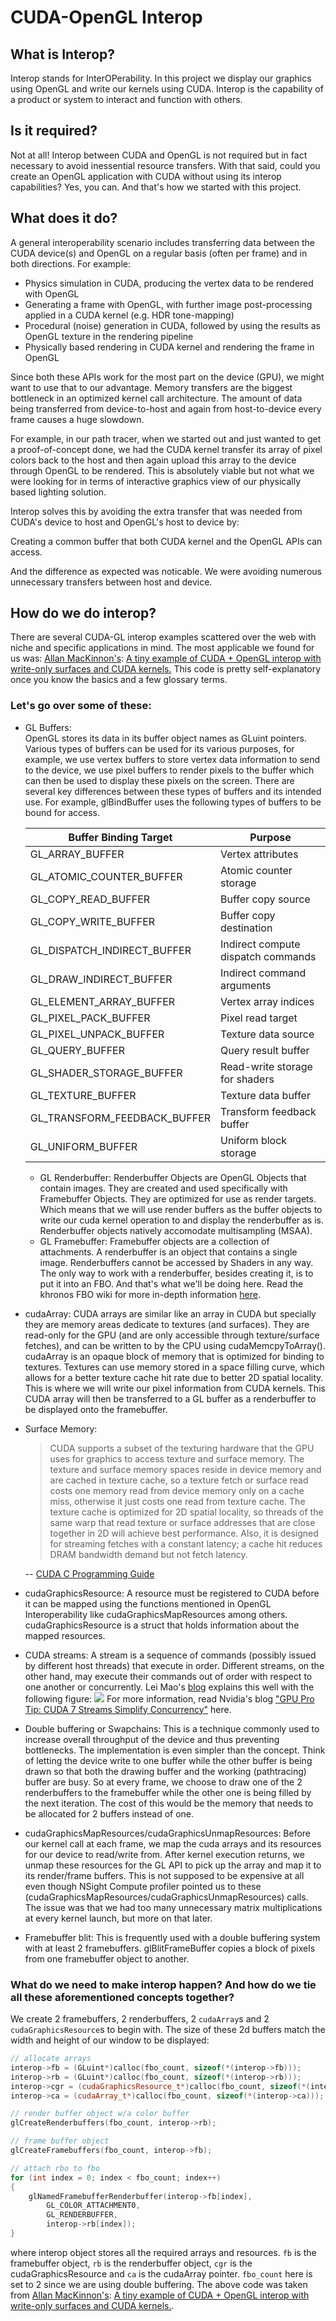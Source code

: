 # CUDA-OpenGL Interop 

## What is Interop?
Interop stands for InterOPerability. In this project we display our graphics using OpenGL and write our kernels using CUDA.
Interop is the capability of a product or system to interact and function with others.

## Is it required?
Not at all! Interop between CUDA and OpenGL is not required but in fact necessary to avoid inessential resource transfers.
With that said, could you create an OpenGL application with CUDA without using its interop capabilities? Yes, you can. And that's how we started with this project.

## What does it do?
A general interoperability scenario includes transferring data between the CUDA device(s) and OpenGL on a regular basis (often per frame) and in both directions.  For example:

- Physics simulation in CUDA, producing the vertex data to be rendered with OpenGL
- Generating a frame with OpenGL, with further image post-processing applied in a CUDA kernel (e.g. HDR tone-mapping)
- Procedural (noise) generation in CUDA, followed by using the results as OpenGL texture in the rendering pipeline
- Physically based rendering in CUDA kernel and rendering the frame in OpenGL


Since both these APIs work for the most part on the device (GPU), we might want to use that to our advantage.
Memory transfers are the biggest bottleneck in an optimized kernel call architecture.
The amount of data being transferred from device-to-host and again from host-to-device every frame causes a huge slowdown.

For example, in our path tracer, when we started out and just wanted to get a proof-of-concept done, we had the CUDA kernel transfer its array of pixel colors back to the host and then again upload this array to the device through OpenGL to be rendered.
This is absolutely viable but not what we were looking for in terms of interactive graphics view of our physically based lighting solution.

Interop solves this by avoiding the extra transfer that was needed from CUDA's device to host and OpenGL's host to device by:

Creating a common buffer that both CUDA kernel and the OpenGL APIs can access.

And the difference as expected was noticable.
We were avoiding numerous unnecessary transfers between host and device.

## How do we do interop?
There are several CUDA-GL interop examples scattered over the web with niche and specific applications in mind. The most applicable we found for us was: [Allan MacKinnon's](https://gist.github.com/allanmac): [A tiny example of CUDA + OpenGL interop with write-only surfaces and CUDA kernels.](https://gist.github.com/allanmac/4ff11985c3562830989f)
This code is pretty self-explanatory once you know the basics and a few glossary terms. 

### Let's go over some of these:  
- GL Buffers:   
	OpenGL stores its data in its buffer object names as GLuint pointers.
	Various types of buffers can be used for its various purposes, for example, we use vertex buffers to store vertex data information to send to the device, we use pixel buffers to render pixels to the buffer which can then be used to display these pixels on the screen. There are several key differences between these types of buffers and its intended use. For example, glBindBuffer uses the following types of buffers to be bound for access.
	
	| Buffer Binding Target 	| Purpose |
	| ------------------------------ | -------- |
	| GL_ARRAY_BUFFER |	Vertex attributes |
	| GL_ATOMIC_COUNTER_BUFFER |	Atomic counter storage |
	| GL_COPY_READ_BUFFER |	Buffer copy source 
	| GL_COPY_WRITE_BUFFER |	Buffer copy destination |
	| GL_DISPATCH_INDIRECT_BUFFER |	Indirect compute dispatch commands |
	| GL_DRAW_INDIRECT_BUFFER |	Indirect command arguments |
	| GL_ELEMENT_ARRAY_BUFFER |	Vertex array indices |
	| GL_PIXEL_PACK_BUFFER |	Pixel read target |
	| GL_PIXEL_UNPACK_BUFFER |	Texture data source |
	| GL_QUERY_BUFFER |	Query result buffer |
	| GL_SHADER_STORAGE_BUFFER |	Read-write storage for shaders |
	| GL_TEXTURE_BUFFER |	Texture data buffer |
	| GL_TRANSFORM_FEEDBACK_BUFFER |	Transform feedback buffer |
	| GL_UNIFORM_BUFFER |	Uniform block storage |

	- GL Renderbuffer: Renderbuffer Objects are OpenGL Objects that contain images. They are created and used specifically with Framebuffer Objects. They are optimized for use as render targets. Which means that we will use render buffers as the buffer objects to write our cuda kernel operation to and display the renderbuffer as is. Renderbuffer objects natively accomodate multisampling (MSAA).
	- GL Framebuffer: Framebuffer objects are a collection of attachments. A renderbuffer is an object that contains a single image. Renderbuffers cannot be accessed by Shaders in any way. The only way to work with a renderbuffer, besides creating it, is to put it into an FBO. And that's what we'll be doing here.
	Read the khronos FBO wiki for more in-depth information [here](https://www.khronos.org/opengl/wiki/Framebuffer_Object).
		
- cudaArray: CUDA arrays are similar like an array in CUDA but specially they are memory areas dedicate to textures (and surfaces). They are read-only for the GPU (and are only accessible through texture/surface fetches), and can be written to by the CPU using cudaMemcpyToArray(). cudaArray is an opaque block of memory that is optimized for binding to textures. Textures can use memory stored in a space filling curve, which allows for a better texture cache hit rate due to better 2D spatial locality. This is where we will write our pixel information from CUDA kernels. This CUDA array will then be transferred to a GL buffer as a renderbuffer to be displayed onto the framebuffer.
- Surface Memory: 
	> CUDA supports a subset of the texturing hardware that the GPU uses for graphics to access texture and surface memory. The texture and surface memory spaces reside in device memory and are cached in texture cache, so a texture fetch or surface read costs one memory read from device memory only on a cache miss, otherwise it just costs one read from texture cache. The texture cache is optimized for 2D spatial locality, so threads of the same warp that read texture or surface addresses that are close together in 2D will achieve best performance. Also, it is designed for streaming fetches with a constant latency; a cache hit reduces DRAM bandwidth demand but not fetch latency.

	-- [CUDA C Programming Guide](https://www.cs.colby.edu/courses/S18/cs336/online_materials/CUDA_C_Programming_Guide.pdf)
	
- cudaGraphicsResource: A resource must be registered to CUDA before it can be mapped using the functions mentioned in OpenGL Interoperability like cudaGraphicsMapResources among others. cudaGraphicsResource is a struct that holds information about the mapped resources.

- CUDA streams: A stream is a sequence of commands (possibly issued by different host threads) that execute in order. Different streams, on the other hand, may execute their commands out of order with respect to one another or concurrently.
Lei Mao's [blog](https://leimao.github.io/blog/CUDA-Stream/) explains this well with the following figure:
[![](https://leimao.github.io/images/blog/2020-02-02-CUDA-Stream/cuda-stream.png)](https://leimao.github.io/blog/CUDA-Stream/)
For more information, read Nvidia's blog ["GPU Pro Tip: CUDA 7 Streams Simplify Concurrency"](https://developer.nvidia.com/blog/gpu-pro-tip-cuda-7-streams-simplify-concurrency/) here.

- Double buffering or Swapchains: This is a technique commonly used to increase overall throughput of the device and thus preventing bottlenecks. The implementation is even simpler than the concept. Think of letting the device write to one buffer while the other buffer is being drawn so that both the drawing buffer and the working (pathtracing) buffer are busy. So at every frame, we choose to draw one of the 2 renderbuffers to the framebuffer while the other one is being filled by the next iteration. The cost of this would be the memory that needs to be allocated for 2 buffers instead of one. 

- cudaGraphicsMapResources/cudaGraphicsUnmapResources: Before our kernel call at each frame, we map the cuda arrays and its resources for our device to read/write from. After kernel execution returns, we unmap these resources for the GL API to pick up the array and map it to its render/frame buffers. This is not supposed to be expensive at all even though NSight Compute profiler pointed us to these (cudaGraphicsMapResources/cudaGraphicsUnmapResources) calls. The issue was that we had too many unnecessary matrix multiplications at every kernel launch, but more on that later.
 
- Framebuffer blit: This is frequently used with a double buffering system with at least 2 framebuffers. glBlitFrameBuffer copies a block of pixels from one framebuffer object to another. 

### What do we need to make interop happen? And how do we tie all these aforementioned concepts together?

We create 2 framebuffers, 2 renderbuffers, 2 `cudaArray`s and 2 `cudaGraphicsResource`s to begin with. The size of these 2d buffers match the width and height of our window to be displayed:

```cpp
// allocate arrays
interop->fb = (GLuint*)calloc(fbo_count, sizeof(*(interop->fb)));
interop->rb = (GLuint*)calloc(fbo_count, sizeof(*(interop->rb)));
interop->cgr = (cudaGraphicsResource_t*)calloc(fbo_count, sizeof(*(interop->cgr)));
interop->ca = (cudaArray_t*)calloc(fbo_count, sizeof(*(interop->ca)));

// render buffer object w/a color buffer
glCreateRenderbuffers(fbo_count, interop->rb);

// frame buffer object
glCreateFramebuffers(fbo_count, interop->fb);

// attach rbo to fbo
for (int index = 0; index < fbo_count; index++)
{
	glNamedFramebufferRenderbuffer(interop->fb[index],
		GL_COLOR_ATTACHMENT0,
		GL_RENDERBUFFER,
		interop->rb[index]);
}
```
where interop object stores all the required arrays and resources. `fb` is the framebuffer object, `rb` is the renderbuffer object, `cgr` is the cudaGraphicsResource and `ca` is the cudaArray pointer. `fbo_count` here is set to 2 since we are using double buffering. 
The above code was taken from [Allan MacKinnon's](https://gist.github.com/allanmac): [A tiny example of CUDA + OpenGL interop with write-only surfaces and CUDA kernels.](https://gist.github.com/allanmac/4ff11985c3562830989f).

